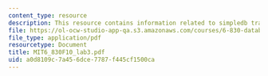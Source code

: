 ```yaml
---
content_type: resource
description: This resource contains information related to simpledb transactions.
file: https://ol-ocw-studio-app-qa.s3.amazonaws.com/courses/6-830-database-systems-fall-2010/a0d8109c7a456dce7787f445cf1500ca_MIT6_830F10_lab3.pdf
file_type: application/pdf
resourcetype: Document
title: MIT6_830F10_lab3.pdf
uid: a0d8109c-7a45-6dce-7787-f445cf1500ca
---
```

